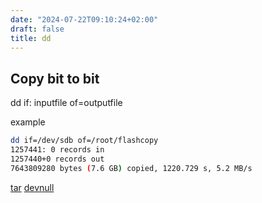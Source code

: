 ```yaml
---
date: "2024-07-22T09:10:24+02:00"
draft: false
title: dd
---
```


## Copy bit to bit

dd if: inputfile of=outputfile

example

``` bash
dd if=/dev/sdb of=/root/flashcopy
1257441: 0 records in
1257440+0 records out
7643809280 bytes (7.6 GB) copied, 1220.729 s, 5.2 MB/s
```

[tar](/Notes/posts/Linux/tar) [devnull](/Notes/posts/scriptss/devnull)
